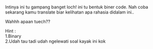 Intinya ini tu gampang banget loch! ini tu bentuk biner code. Nah coba sekarang kamu translate biar kelihatan apa rahasia didalam ini.. 

Wahhh apaan tuech??

Hint : <br>1.Binary<br>
       2.Udah tau tadi udah ngelewati soal kayak ini kok 